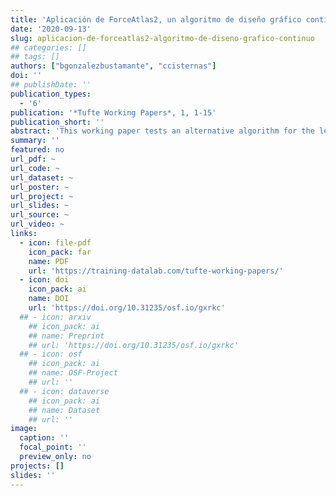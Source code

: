 ```yaml
---
title: 'Aplicación de ForceAtlas2, un algoritmo de diseño gráfico continúo, para el estudio de las élites'
date: '2020-09-13'
slug: aplicacion-de-forceatlas2-algoritmo-de-diseno-grafico-continuo
## categories: []
## tags: []
authors: ["bgonzalezbustamante", "ccisternas"]
doi: ''
## publishDate: ''
publication_types:
  - '6'
publication: '*Tufte Working Papers*, 1, 1-15'
publication_short: ''
abstract: 'This working paper tests an alternative algorithm for the legislative periods analysed by [González-Bustamante and Cisternas (2016)](/publication/elites-politicas-en-el-poder-legislativo-chileno-la-camara-de-diputados/) in Chile between 1990 and 2014. Specifically, ForceAtlas2 is used, which is a continuous graph layout algorithm developed by Jacomy et al. (2014) based on a force-directed design. The social composition, partisanship and educational background are analysed in order to identify the level of homogeneity in each legislature.'
summary: ''
featured: no
url_pdf: ~
url_code: ~
url_dataset: ~
url_poster: ~
url_project: ~
url_slides: ~
url_source: ~
url_video: ~
links:
  - icon: file-pdf
    icon_pack: far
    name: PDF
    url: 'https://training-datalab.com/tufte-working-papers/'
  - icon: doi
    icon_pack: ai
    name: DOI
    url: 'https://doi.org/10.31235/osf.io/gxrkc'
  ## - icon: arxiv
    ## icon_pack: ai
    ## name: Preprint
    ## url: 'https://doi.org/10.31235/osf.io/gxrkc'
  ## - icon: osf
    ## icon_pack: ai
    ## name: OSF-Project
    ## url: ''
  ## - icon: dataverse
    ## icon_pack: ai
    ## name: Dataset
    ## url: ''
image:
  caption: ''
  focal_point: ''
  preview_only: no
projects: []
slides: ''
---
```

